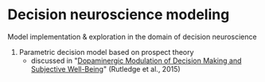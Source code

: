 # Decision neuroscience modeling

Model implementation & exploration in the domain of decision neuroscience

1. Parametric decision model based on prospect theory
    * discussed in "[Dopaminergic Modulation of Decision Making and Subjective Well-Being](https://www.robbrutledge.com/s/RutledgeSkandaliDayanDolanJNS2015.pdf)" (Rutledge et al., 2015)

